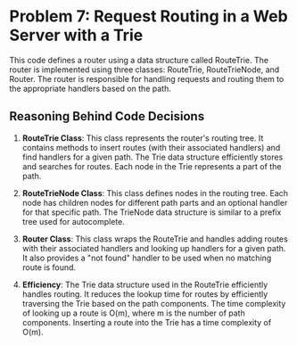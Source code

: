 # Problem 7: Request Routing in a Web Server with a Trie

This code defines a router using a data structure called RouteTrie. The router is implemented using three classes: RouteTrie, RouteTrieNode, and Router. The router is responsible for handling requests and routing them to the appropriate handlers based on the path.

## Reasoning Behind Code Decisions

1. **RouteTrie Class**: This class represents the router's routing tree. It contains methods to insert routes (with their associated handlers) and find handlers for a given path. The Trie data structure efficiently stores and searches for routes. Each node in the Trie represents a part of the path.

2. **RouteTrieNode Class**: This class defines nodes in the routing tree. Each node has children nodes for different path parts and an optional handler for that specific path. The TrieNode data structure is similar to a prefix tree used for autocomplete.

3. **Router Class**: This class wraps the RouteTrie and handles adding routes with their associated handlers and looking up handlers for a given path. It also provides a "not found" handler to be used when no matching route is found.

4. **Efficiency**: The Trie data structure used in the RouteTrie efficiently handles routing. It reduces the lookup time for routes by efficiently traversing the Trie based on the path components. The time complexity of looking up a route is O(m), where m is the number of path components. Inserting a route into the Trie has a time complexity of O(m).
